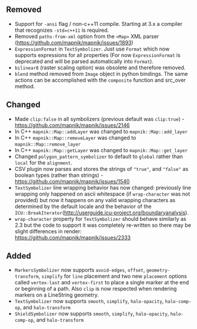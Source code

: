 ## Removed

 - Support for `-ansi` flag / non-c++11 compile. Starting at 3.x a compiler that recognizes `-std=c++11` is required.
 - Removed `paths-from-xml` option from the `<Map>` XML parser (https://github.com/mapnik/mapnik/issues/1893)
 - `ExpressionFormat` in `TextSymbolizer`. Just use `Format` which now supports expressions for all properties (For now `ExpressionFormat` is deprecated and will be parsed automatically into `Format`).
 - `bilinear8` (raster scaling option) was obsolete and therefore removed.
 - `blend` method removed from `Image` object in python bindings. The same actions can be accomplished with the `composite` function and src_over method.

## Changed

 - Made `clip:false` in all symbolizers (previous default was `clip:true`) - https://github.com/mapnik/mapnik/issues/2146
 - In C++ `mapnik::Map::addLayer` was changed to `mapnik::Map::add_layer`
 - In C++ `mapnik::Map::removeLayer` was changed to `mapnik::Map::remove_layer`
 - In C++ `mapnik::Map::getLayer` was changed to `mapnik::Map::get_layer`
 - Changed `polygon_pattern_symbolizer` to default to `global` rather than `local` for the `alignment`.
 - CSV plugin now parses and stores the strings of `"true"`, and `"false"` as boolean types (rather than strings) - https://github.com/mapnik/mapnik/issues/1540
 - `TextSymbolizer` line wrapping behavior has now changed: previously line wrapping only happened on ascii whitespace (if `wrap-character` was not provided) but now it happens on any valid wrapping characters as determined by the default locale and the behavior of the `ICU::BreakIterator`(http://userguide.icu-project.org/boundaryanalysis).
 - `wrap-character` property for `TextSymbolizer` should behave similarly as 2.3 but the code to support it was completely re-written so there may be slight differences in render: https://github.com/mapnik/mapnik/issues/2333

## Added

 - `MarkersSymbolizer` now supports `avoid-edges`, `offset`, `geometry-transform`, `simplify` for `line` placement and two new `placement` options called `vertex-last` and `vertex-first` to place a single marker at the end or beginning of a path. Also `clip` is now respected when rendering markers on a LineString 
geometry.
 - `TextSymbolizer` now supports `smooth`, `simplify`, `halo-opacity`, `halo-comp-op`, and `halo-transform`
 - `ShieldSymbolizer` now supports `smooth`, `simplify`, `halo-opacity`, `halo-comp-op`, and `halo-transform`
